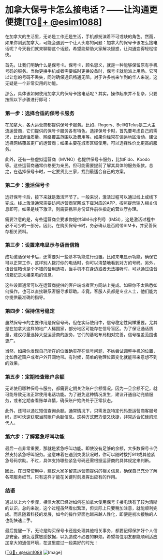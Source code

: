 # 加拿大保号卡怎么接电话？——让沟通更便捷[[TG💪+ @esim1088](https://t.me/s/esim1088)]

在加拿大的生活里，无论是工作还是生活，手机都扮演着不可或缺的角色。然而，如果你刚到加拿大，可能会遇到一个让人头疼的问题：加拿大的保号卡该怎么接电话呢？今天我们就来聊聊这个话题，希望能帮助大家解决疑惑，让沟通变得轻松愉快。

首先，让我们明确什么是保号卡。保号卡，顾名思义，就是一种能够保留原有手机号码的服务。当你更换手机或者需要临时更换设备时，保号卡就能派上用场。它可以让您的号码不丢失，同时确保通讯畅通无阻。对于许多初来乍到的华人来说，这无疑是一个非常实用的功能。

那么，具体该如何使用加拿大的保号卡接电话呢？其实，操作起来并不复杂，只要按照以下步骤进行即可：

### **第一步：选择合适的保号卡服务**
在加拿大，各大运营商都提供保号卡服务。比如，Rogers、Bell和Telus是三大主流运营商，它们提供的保号卡服务各有特色。选择保号卡时，首先要考虑自己的需求，比如通话质量、网络覆盖范围以及费用等。如果你经常在偏远地区活动，建议选择网络覆盖更广的运营商；如果主要在城市区域使用，可以选择性价比更高的服务。

此外，还有一些虚拟运营商（MVNO）也提供保号卡服务，比如Fido、Koodo等。这些运营商通常价格更为亲民，但可能需要提前了解其具体的服务条款。总之，在选择保号卡时，一定要货比三家，找到最适合自己的方案。

### **第二步：激活保号卡**
选好保号卡后，接下来就是激活环节了。一般来说，激活过程可以通过线上或线下完成。线上激活通常需要访问运营商官网或下载对应的APP，按照提示输入相关信息即可。如果是线下激活，则需要携带身份证件前往指定的营业厅办理。

需要注意的是，有些运营商会要求你提供SIM卡序列号（IMSI），这是激活过程中必不可少的一部分。因此，在购买保号卡时，务必确认是否附带SIM卡，并妥善保存相关资料。

### **第三步：设置来电显示与语音信箱**
成功激活保号卡后，还需要对一些基本功能进行设置。比如来电显示功能，确保它可以正常工作，这样别人拨打你的电话时，你可以清楚地看到对方的号码。另外，语音信箱也是个不错的备用选项，当手机不在身边或者无法接听时，可以通过语音信箱记录未接来电的信息。

这些设置通常可以在运营商提供的客户端或者官方网站上完成。如果你不太熟悉如何操作，也可以直接联系客服寻求帮助。毕竟，客服人员都是专业人士，他们能为你提供最准确的指导。

### **第四步：保持信号稳定**
虽然保号卡的主要作用是保留号码，但在实际使用中，信号稳定性同样重要。尤其是在加拿大这样的地广人稀国家，部分地区可能存在信号盲区。为了保证通话质量，建议尽量选择大型运营商的服务，它们的基站布局相对完善，信号覆盖范围也更广。

当然，如果你发现自己所在的位置确实存在信号问题，不妨尝试调整手机的位置，比如靠近窗户或者户外开阔地带。有时候，简单的物理位置变化就能带来意想不到的效果。

### **第五步：定期检查账户余额**
无论使用哪种保号卡服务，都需要定期关注账户余额情况。因为一旦余额不足，就可能导致无法正常使用电话功能。为了避免这种情况发生，建议开通自动充值服务，或者定期查看账单详情，确保账户始终处于正常状态。

此外，还可以通过短信查询余额。通常情况下，只需发送特定代码至运营商客服号码，即可快速获取当前账户余额信息。这种方式既方便又快捷，非常适合忙碌的现代人。

### **第六步：了解紧急呼叫功能**
最后一点非常重要，那就是紧急呼叫功能。即使没有足够的余额，大多数保号卡仍然支持紧急呼叫服务。这意味着在遇到突发状况时，你可以随时拨打911或其他紧急号码求助。不过，具体支持哪些紧急号码还需根据运营商的具体规定来判断。

因此，在日常使用中，建议大家多留意运营商提供的相关信息，确保自己充分了解各项服务细节。只有这样才能在关键时刻发挥出应有的作用。

### **结语**
通过以上六个步骤，相信大家已经对如何在加拿大使用保号卡接电话有了较为清晰的认识。总的来说，这个过程虽然看似繁琐，但实际上只要稍加注意，就能顺利完成。而且随着科技的发展，如今的操作界面也越来越人性化，即便是初次接触的人也能快速上手。

最后提醒一下，无论是购买保号卡还是处理其他相关事务，都要记得保护好个人信息安全。避免泄露敏感数据，以免造成不必要的麻烦。希望每位朋友都能顺利适应加拿大的通信环境，在这里度过一段美好的时光！

[[TG💪+ @esim1088](https://t.me/s/esim1088) ![Image](https://i.postimg.cc/4NQfJmqS/Snipaste-2025-05-13-00-14-12.png)]